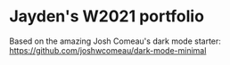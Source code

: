 # Jayden's W2021 portfolio

Based on the amazing Josh Comeau's dark mode starter:
https://github.com/joshwcomeau/dark-mode-minimal
